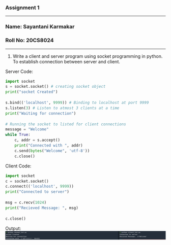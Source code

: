 ### Assignment 1
---
### **Name:** Sayantani Karmakar
### **Roll No:** 20CS8024
---
1. Write a client and server program using socket programming in python. To establish connection between server and client.

Server Code: 
```python
import socket
s = socket.socket() # creating socket object
print("socket Created")

s.bind(('localhost', 9999)) # Binding to localhost at port 9999
s.listen(3) # Listen to atmost 3 clients at a time
print("Waiting for connection")

# Running the socket to listed for client connections
message = "Welcome"
while True: 
    c, addr = s.accept()
    print("Connected with ", addr)
    c.send(bytes("Welcome", 'utf-8'))
    c.close()
```

Client Code:
```python
import socket
c = socket.socket()
c.connect(('localhost', 9999))
print("Connected to server")

msg = c.recv(1024)
print("Recieved Message: ", msg)

c.close()
```

Output:
![](out.png)